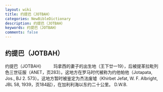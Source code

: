 ```yaml
---
layout: wiki
title: 约提巴（JOTBAH）
categories: NewBibleDictionary
description: 约提巴（JOTBAH）
keywords: 约提巴（JOTBAH）
comments: false
---
```


## 约提巴（JOTBAH）



约提巴（JOTBAH）
　　玛拿西的妻子的出生地（王下廿一19），后被提革拉毗列色三世征服（ANET，页283）。这地方在罗马时代被称为约他帕他（Jotapata, Jos., BJ 2. 573）。这地方暂时被鉴定为杰法废墟（Khirbet Jefat, W. F.
Albright, JBL 58, 1939，页184起），在加利利海以东约二十公里。
D.W.B.




